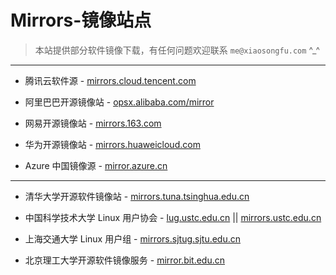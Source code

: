 # Mirrors-镜像站点

> 本站提供部分软件镜像下载，有任何问题欢迎联系 `me@xiaosongfu.com`  ^_^

---

* 腾讯云软件源 - [mirrors.cloud.tencent.com](https://mirrors.cloud.tencent.com/)

* 阿里巴巴开源镜像站 - [opsx.alibaba.com/mirror](https://opsx.alibaba.com/mirror)

* 网易开源镜像站 - [mirrors.163.com](http://mirrors.163.com/)

* 华为开源镜像站 - [mirrors.huaweicloud.com](https://mirrors.huaweicloud.com/)

* Azure 中国镜像源 - [mirror.azure.cn](http://mirror.azure.cn/)

---

* 清华大学开源软件镜像站 - [mirrors.tuna.tsinghua.edu.cn](https://mirrors.tuna.tsinghua.edu.cn/)  

* 中国科学技术大学 Linux 用户协会 - [lug.ustc.edu.cn](https://lug.ustc.edu.cn/wiki/) || [mirrors.ustc.edu.cn](http://mirrors.ustc.edu.cn/)

* 上海交通大学 Linux 用户组 - [mirrors.sjtug.sjtu.edu.cn](https://mirrors.sjtug.sjtu.edu.cn)

* 北京理工大学开源软件镜像服务 - [mirror.bit.edu.cn](http://mirror.bit.edu.cn/web/)
